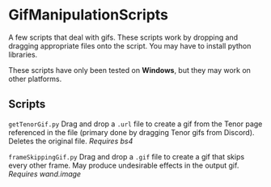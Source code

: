 # GifManipulationScripts
A few scripts that deal with gifs.
These scripts work by dropping and dragging appropriate files onto the script. You may have to install python libraries.

These scripts have only been tested on **Windows**, but they may work on other platforms.

## Scripts
``getTenorGif.py`` Drag and drop a ``.url`` file to create a gif from the Tenor page referenced in the file (primary done by dragging Tenor gifs from Discord). Deletes the original file. _Requires bs4_

``frameSkippingGif.py`` Drag and drop a ``.gif`` file to create a gif that skips every other frame. May produce undesirable effects in the output gif. _Requires wand.image_
